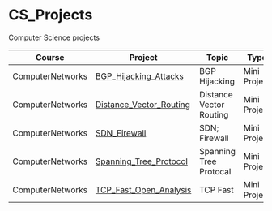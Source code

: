 # CS_Projects
Computer Science projects

|Course|Project|Topic|Type|
|---|-----|--------|-----|
| ComputerNetworks | [BGP_Hijacking_Attacks](https://github.com/ck2w/CS_Projects/tree/main/BGP_Hijacking_Attacks/) | BGP Hijacking | Mini Project | 
| ComputerNetworks | [Distance_Vector_Routing](https://github.com/ck2w/CS_Projects/tree/main/Distance_Vector_Routing/) | Distance Vector Routing | Mini Project |
| ComputerNetworks | [SDN_Firewall](https://github.com/ck2w/CS_Projects/tree/main/SDN_Firewall/) | SDN; Firewall | Mini Project |
| ComputerNetworks | [Spanning_Tree_Protocol](https://github.com/ck2w/CS_Projects/tree/main/Spanning_Tree_Protocol/) | Spanning Tree Protocal | Mini Project |
| ComputerNetworks | [TCP_Fast_Open_Analysis](https://github.com/ck2w/CS_Projects/tree/main/TCP_Fast_Open_Analysis/) | TCP Fast | Mini Project |
